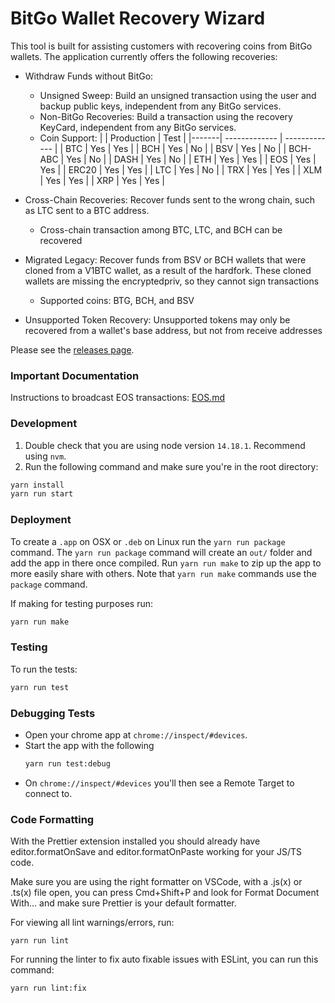 # BitGo Wallet Recovery Wizard

This tool is built for assisting customers with recovering coins from BitGo wallets. The application currently offers the following recoveries:

* Withdraw Funds without BitGo: 

    * Unsigned Sweep: Build an unsigned transaction using the user and backup public keys, independent from any BitGo services. 
    * Non-BitGo Recoveries: Build a transaction using the recovery KeyCard, independent from any BitGo services.
    * Coin Support:
        |       | Production    | Test          |
        |-------| ------------- | ------------- |
        |  BTC  | Yes   | Yes  |
        |  BCH  | Yes  | No  |
        |  BSV  | Yes  | No  |
        |  BCH-ABC  | Yes  | No  |
        |  DASH | Yes  | No  |
        |  ETH  | Yes  | Yes  |
        |  EOS  | Yes  | Yes  |
        |  ERC20  | Yes  | Yes  |
        |  LTC  | Yes  | No  |
        |  TRX  | Yes  | Yes  |
        |  XLM  | Yes  | Yes  |
        |  XRP  | Yes  | Yes  |

* Cross-Chain Recoveries: Recover funds sent to the wrong chain, such as LTC sent to a BTC address.
    * Cross-chain transaction among BTC, LTC, and BCH can be recovered
* Migrated Legacy: Recover funds from BSV or BCH wallets that were cloned from a V1BTC wallet, as a result of the hardfork. These cloned wallets are missing the encryptedpriv, so they cannot sign transactions
    * Supported coins: BTG, BCH, and BSV
* Unsupported Token Recovery: Unsupported tokens may only be recovered from a wallet's base address, but not from receive addresses

Please see the [releases page](https://github.com/BitGo/wallet-recovery-wizard/releases).

### Important Documentation

Instructions to broadcast EOS transactions: [EOS.md](EOS.md)

### Development

1. Double check that you are using node version `14.18.1`. Recommend using `nvm`.
2. Run the following command and make sure you're in the root directory:
```bash
yarn install
yarn run start
```

### Deployment

To create a `.app` on OSX or `.deb` on Linux run the `yarn run package` command. The `yarn run package` command will create an `out/` folder and add the app in there once compiled. Run `yarn run make` to zip up the app to more easily share with others. Note that `yarn run make` commands use the `package` command.

If making for testing purposes run:
```bash
yarn run make
```

### Testing

To run the tests:
```bash
yarn run test
```

### Debugging Tests

- Open your chrome app at `chrome://inspect/#devices`.
- Start the app with the following
  ```bash
  yarn run test:debug
  ```
- On `chrome://inspect/#devices` you'll then see a Remote Target to connect to.

### Code Formatting

With the Prettier extension installed you should already have editor.formatOnSave and editor.formatOnPaste working for your JS/TS code.

Make sure you are using the right formatter on VSCode, with a .js(x) or .ts(x) file open, you can press Cmd+Shift+P and look for Format Document With... and make sure Prettier is your default formatter.

For viewing all lint warnings/errors, run:

```
yarn run lint
```

For running the linter to fix auto fixable issues with ESLint, you can run this command:

```
yarn run lint:fix
```

